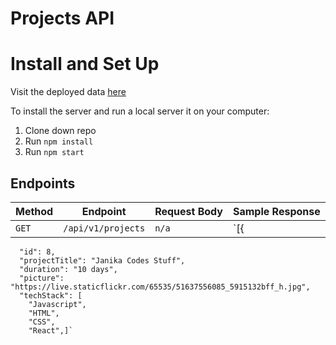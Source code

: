 # Projects API

# Install and Set Up

Visit the deployed data [here](https://janika-project-data.herokuapp.com/api/v1/projects)

To install the server and run a local server it on your computer:

1) Clone down repo
2) Run `npm install`
3) Run `npm start`


## Endpoints

| Method | Endpoint | Request Body | Sample Response |
--- | --- | --- | ---
`GET` | `/api/v1/projects` | `n/a` | `[{
      "id": 8,
      "projectTitle": "Janika Codes Stuff",
      "duration": "10 days",
      "picture": "https://live.staticflickr.com/65535/51637556085_5915132bff_h.jpg",
      "techStack": [
        "Javascript",
        "HTML",
        "CSS",
        "React",]`


